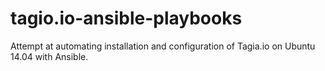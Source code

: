 # tagio.io-ansible-playbooks
Attempt at automating installation and configuration of Tagia.io on Ubuntu 14.04 with Ansible.
